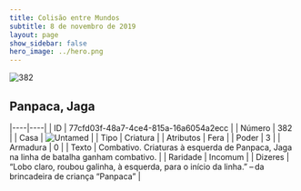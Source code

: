 ```yaml
---
title: Colisão entre Mundos
subtitle: 8 de novembro de 2019
layout: page
show_sidebar: false
hero_image: ../hero.png
---
```


![382](https://cdn.keyforgegame.com/media/card_front/pt/452_382_FR2226R75M2F_pt.png)

## Panpaca, Jaga

|----|----|
| ID | 77cfd03f-48a7-4ce4-815a-16a6054a2ecc |
| Número | 382 |
| Casa | ![Untamed](https://archonarcana.com/images/thumb/b/bd/Untamed.png/22px-Untamed.png "Indomados") |
| Tipo | Criatura |
| Atributos | Fera |
| Poder | 3 |
| Armadura | 0 |
| Texto | Combativo. Criaturas à esquerda de Panpaca, Jaga na linha de batalha ganham combativo. |
| Raridade | Incomum |
| Dizeres | “Lobo claro, roubou galinha,  à esquerda, para o início da linha.”  – da brincadeira de criança “Panpaca” |
